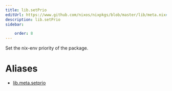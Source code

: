 ```yaml
---
title: lib.setPrio
editUrl: https://www.github.com/nixos/nixpkgs/blob/master/lib/meta.nix#L66C13
description: lib.setPrio
sidebar:

    order: 8
---
```


Set the nix-env priority of the package.


# Aliases

- [lib.meta.setprio](/nix-doc-comments/reference/lib/meta/lib-meta-setprio)


